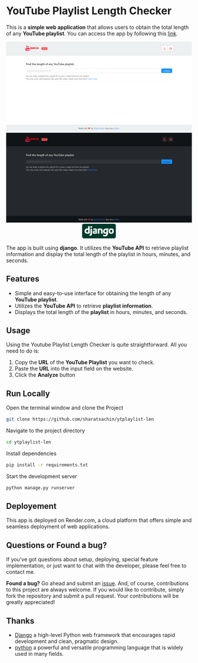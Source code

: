 # YouTube Playlist Length Checker


This is a **simple web application** that allows users to obtain the total length of any **YouTube playlist**. You can access the app by following this [link](https://ytplaylist-len.sharats.dev/).

<p align="center">
  <img src="https://github.com/ThilakReddyy/ytplaylist-len/blob/master/static/homepage.png#gh-dark-mode-only" alt="Home Page Light Mode" >
  <img src="https://github.com/ThilakReddyy/ytplaylist-len/blob/master/static/homepagedarkmode.png#gh-light-mode-only" alt="Home Page Light Mode">
  <br>
  <img height="40" src="https://github.com/ThilakReddyy/ytplaylist-len/blob/master/static/django.png"> 
</p>


The app is built using **django**. It utilizes the **YouTube API** to retrieve playlist information and display the total length of the playlist in hours, minutes, and seconds.


## Features

* Simple and easy-to-use interface for obtaining the length of any **YouTube playlist**.
* Utilizes the **YouTube API** to retrieve **playlist information**.
* Displays the total length of the **playlist** in hours, minutes, and seconds.

## Usage

Using the Youtube Playlist Length Checker is quite straightforward. All you need to do is:

1. Copy the **URL** of the **YouTube Playlist** you want to check.
2. Paste the **URL** into the input field on the website.
3. Click the **Analyze** button

## Run Locally

Open the terminal window and clone the Project

```bash
git clone https://github.com/sharatsachin/ytplaylist-len
```
Navigate to the project directory

```bash
cd ytplaylist-len
```
Install dependencies

```bash
pip install -r requirements.txt
```
Start the development server

```bash
python manage.py runserver
```

## Deployement

This app is deployed on Render.com, a cloud platform that offers simple and seamless deployment of web applications.


## Questions or Found a bug?

If you've got questions about setup, deploying, special feature implementation, or just want to chat with the developer, please feel free to contact me.

**Found a bug?** Go ahead and submit an [issue](https://github.com/sharatsachin/ytplaylist-len/issues). And, of course, contributions to this project are always welcome. If you would like to contribute, simply fork the repository and submit a pull request. Your contributions will be greatly appreciated!

## Thanks

* [Django](https://www.djangoproject.com/) a high-level Python web framework that encourages rapid development and clean, pragmatic design.
* [python](https://www.python.org/) a powerful and versatile programming language that is widely used in many fields.
